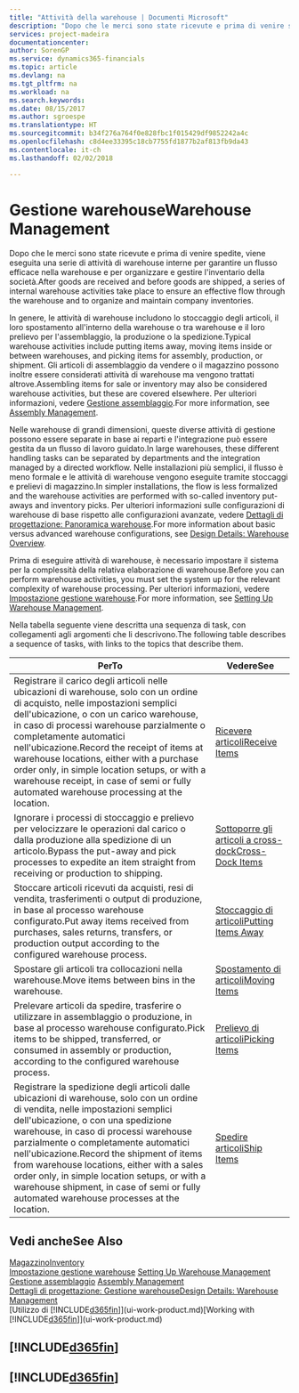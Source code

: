```yaml
---
title: "Attività della warehouse | Documenti Microsoft"
description: "Dopo che le merci sono state ricevute e prima di venire spedite, viene eseguita una serie di attività di warehouse interne per garantire un flusso efficace nella warehouse e per organizzare e gestire l'inventario della società."
services: project-madeira
documentationcenter: 
author: SorenGP
ms.service: dynamics365-financials
ms.topic: article
ms.devlang: na
ms.tgt_pltfrm: na
ms.workload: na
ms.search.keywords: 
ms.date: 08/15/2017
ms.author: sgroespe
ms.translationtype: HT
ms.sourcegitcommit: b34f276a764f0e828fbc1f015429df9852242a4c
ms.openlocfilehash: c8d4ee33395c18cb7755fd1877b2af813fb9da43
ms.contentlocale: it-ch
ms.lasthandoff: 02/02/2018

---
```

# <a name="warehouse-management"></a><span data-ttu-id="bf23c-103">Gestione warehouse</span><span class="sxs-lookup"><span data-stu-id="bf23c-103">Warehouse Management</span></span>
<span data-ttu-id="bf23c-104">Dopo che le merci sono state ricevute e prima di venire spedite, viene eseguita una serie di attività di warehouse interne per garantire un flusso efficace nella warehouse e per organizzare e gestire l'inventario della società.</span><span class="sxs-lookup"><span data-stu-id="bf23c-104">After goods are received and before goods are shipped, a series of internal warehouse activities take place to ensure an effective flow through the warehouse and to organize and maintain company inventories.</span></span>

<span data-ttu-id="bf23c-105">In genere, le attività di warehouse includono lo stoccaggio degli articoli, il loro spostamento all'interno della warehouse o tra warehouse e il loro prelievo per l'assemblaggio, la produzione o la spedizione.</span><span class="sxs-lookup"><span data-stu-id="bf23c-105">Typical warehouse activities include putting items away, moving items inside or between warehouses, and picking items for assembly, production, or shipment.</span></span> <span data-ttu-id="bf23c-106">Gli articoli di assemblaggio da vendere o il magazzino possono inoltre essere considerati attività di warehouse ma vengono trattati altrove.</span><span class="sxs-lookup"><span data-stu-id="bf23c-106">Assembling items for sale or inventory may also be considered warehouse activities, but these are covered elsewhere.</span></span> <span data-ttu-id="bf23c-107">Per ulteriori informazioni, vedere [Gestione assemblaggio](assembly-assemble-items.md).</span><span class="sxs-lookup"><span data-stu-id="bf23c-107">For more information, see [Assembly Management](assembly-assemble-items.md).</span></span>  

<span data-ttu-id="bf23c-108">Nelle warehouse di grandi dimensioni, queste diverse attività di gestione possono essere separate in base ai reparti e l'integrazione può essere gestita da un flusso di lavoro guidato.</span><span class="sxs-lookup"><span data-stu-id="bf23c-108">In large warehouses, these different handling tasks can be separated by departments and the integration managed by a directed workflow.</span></span> <span data-ttu-id="bf23c-109">Nelle installazioni più semplici, il flusso è meno formale e le attività di warehouse vengono eseguite tramite stoccaggi e prelievi di magazzino.</span><span class="sxs-lookup"><span data-stu-id="bf23c-109">In simpler installations, the flow is less formalized and the warehouse activities are performed with so-called inventory put-aways and inventory picks.</span></span> <span data-ttu-id="bf23c-110">Per ulteriori informazioni sulle configurazioni di warehouse di base rispetto alle configurazioni avanzate, vedere [Dettagli di progettazione: Panoramica warehouse](design-details-warehouse-overview.md).</span><span class="sxs-lookup"><span data-stu-id="bf23c-110">For more information about basic versus advanced warehouse configurations, see [Design Details: Warehouse Overview](design-details-warehouse-overview.md).</span></span>

<span data-ttu-id="bf23c-111">Prima di eseguire attività di warehouse, è necessario impostare il sistema per la complessità della relativa elaborazione di warehouse.</span><span class="sxs-lookup"><span data-stu-id="bf23c-111">Before you can perform warehouse activities, you must set the system up for the relevant complexity of warehouse processing.</span></span> <span data-ttu-id="bf23c-112">Per ulteriori informazioni, vedere [Impostazione gestione warehouse](warehouse-setup-warehouse.md).</span><span class="sxs-lookup"><span data-stu-id="bf23c-112">For more information, see [Setting Up Warehouse Management](warehouse-setup-warehouse.md).</span></span>

 <span data-ttu-id="bf23c-113">Nella tabella seguente viene descritta una sequenza di task, con collegamenti agli argomenti che li descrivono.</span><span class="sxs-lookup"><span data-stu-id="bf23c-113">The following table describes a sequence of tasks, with links to the topics that describe them.</span></span>   

|<span data-ttu-id="bf23c-114">**Per**</span><span class="sxs-lookup"><span data-stu-id="bf23c-114">**To**</span></span>|<span data-ttu-id="bf23c-115">**Vedere**</span><span class="sxs-lookup"><span data-stu-id="bf23c-115">**See**</span></span>|  
|------------|-------------|  
|<span data-ttu-id="bf23c-116">Registrare il carico degli articoli nelle ubicazioni di warehouse, solo con un ordine di acquisto, nelle impostazioni semplici dell'ubicazione, o con un carico warehouse, in caso di processi warehouse parzialmente o completamente automatici nell'ubicazione.</span><span class="sxs-lookup"><span data-stu-id="bf23c-116">Record the receipt of items at warehouse locations, either with a purchase order only, in simple location setups, or with a warehouse receipt, in case of semi or fully automated warehouse processing at the location.</span></span>|[<span data-ttu-id="bf23c-117">Ricevere articoli</span><span class="sxs-lookup"><span data-stu-id="bf23c-117">Receive Items</span></span>](warehouse-how-receive-items.md)|
|<span data-ttu-id="bf23c-118">Ignorare i processi di stoccaggio e prelievo per velocizzare le operazioni dal carico o dalla produzione alla spedizione di un articolo.</span><span class="sxs-lookup"><span data-stu-id="bf23c-118">Bypass the put-away and pick processes to expedite an item straight from receiving or production to shipping.</span></span>|[<span data-ttu-id="bf23c-119">Sottoporre gli articoli a cross-dock</span><span class="sxs-lookup"><span data-stu-id="bf23c-119">Cross-Dock Items</span></span>](warehouse-how-to-cross-dock-items.md)|    
|<span data-ttu-id="bf23c-120">Stoccare articoli ricevuti da acquisti, resi di vendita, trasferimenti o output di produzione, in base al processo warehouse configurato.</span><span class="sxs-lookup"><span data-stu-id="bf23c-120">Put away items received from purchases, sales returns, transfers, or production output according to the configured warehouse process.</span></span>|[<span data-ttu-id="bf23c-121">Stoccaggio di articoli</span><span class="sxs-lookup"><span data-stu-id="bf23c-121">Putting Items Away</span></span>](warehouse-put-away-items.md)|
|<span data-ttu-id="bf23c-122">Spostare gli articoli tra collocazioni nella warehouse.</span><span class="sxs-lookup"><span data-stu-id="bf23c-122">Move items between bins in the warehouse.</span></span>|[<span data-ttu-id="bf23c-123">Spostamento di articoli</span><span class="sxs-lookup"><span data-stu-id="bf23c-123">Moving Items</span></span>](warehouse-move-items.md)|
|<span data-ttu-id="bf23c-124">Prelevare articoli da spedire, trasferire o utilizzare in assemblaggio o produzione, in base al processo warehouse configurato.</span><span class="sxs-lookup"><span data-stu-id="bf23c-124">Pick items to be shipped, transferred, or consumed in assembly or production, according to the configured warehouse process.</span></span>|[<span data-ttu-id="bf23c-125">Prelievo di articoli</span><span class="sxs-lookup"><span data-stu-id="bf23c-125">Picking Items</span></span>](warehouse-pick-items.md)|
|<span data-ttu-id="bf23c-126">Registrare la spedizione degli articoli dalle ubicazioni di warehouse, solo con un ordine di vendita, nelle impostazioni semplici dell'ubicazione, o con una spedizione warehouse, in caso di processi warehouse parzialmente o completamente automatici nell'ubicazione.</span><span class="sxs-lookup"><span data-stu-id="bf23c-126">Record the shipment of items from warehouse locations, either with a sales order only, in simple location setups, or with a warehouse shipment, in case of semi or fully automated warehouse processes at the location.</span></span>|[<span data-ttu-id="bf23c-127">Spedire articoli</span><span class="sxs-lookup"><span data-stu-id="bf23c-127">Ship Items</span></span>](warehouse-how-ship-items.md)|  

## <a name="see-also"></a><span data-ttu-id="bf23c-128">Vedi anche</span><span class="sxs-lookup"><span data-stu-id="bf23c-128">See Also</span></span>  
[<span data-ttu-id="bf23c-129">Magazzino</span><span class="sxs-lookup"><span data-stu-id="bf23c-129">Inventory</span></span>](inventory-manage-inventory.md)  
<span data-ttu-id="bf23c-130">[Impostazione gestione warehouse](warehouse-setup-warehouse.md)   </span><span class="sxs-lookup"><span data-stu-id="bf23c-130">[Setting Up Warehouse Management](warehouse-setup-warehouse.md)   </span></span>  
<span data-ttu-id="bf23c-131">[Gestione assemblaggio](assembly-assemble-items.md)  </span><span class="sxs-lookup"><span data-stu-id="bf23c-131">[Assembly Management](assembly-assemble-items.md)  </span></span>  
[<span data-ttu-id="bf23c-132">Dettagli di progettazione: Gestione warehouse</span><span class="sxs-lookup"><span data-stu-id="bf23c-132">Design Details: Warehouse Management</span></span>](design-details-warehouse-management.md)  
<span data-ttu-id="bf23c-133">[Utilizzo di [!INCLUDE[d365fin](includes/d365fin_md.md)]](ui-work-product.md)</span><span class="sxs-lookup"><span data-stu-id="bf23c-133">[Working with [!INCLUDE[d365fin](includes/d365fin_md.md)]](ui-work-product.md)</span></span>  

## [!INCLUDE[d365fin](includes/free_trial_md.md)]  
## [!INCLUDE[d365fin](includes/training_link_md.md)]

